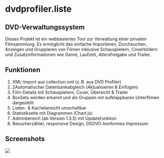 # dvdprofiler.liste
<h2>DVD-Verwaltungssystem</h2>

Dieses Projekt ist ein webbasiertes Tool zur Verwaltung einer privaten Filmsammlung. Es ermöglicht das einfache Importieren, Durchsuchen, Anzeigen und Gruppieren von Filmen inklusive Schauspielern, Coverbildern und Zusatzinformationen wie Genre, Laufzeit, Altersfreigabe und Trailer.

<h2>Funktionen</h2>
<ol>
<li>XML-Import aus collection.xml (z. B. aus DVD Profiler)</li>
<li>2Automatischer Datenbankabgleich (Aktualisieren & Einfügen)</li>
<li>Film-Details mit Schauspielern, Cover, Übersicht & Trailer</li>
<li>BoxSets werden erkannt und als Gruppen mit aufklappbaren Unterfilmen dargestellt</li>
<li>Listen- & Kachelansicht umschaltbar</li>
<li>Statistikseite mit Diagrammen (Chart.js)</li>
<li>Adminbereich (ab Version 1.3.5) mit Updatefunktion</li>
<li>Besucherzähler, responsive Design, DSGVO-konformes Impressum</li>
</ol>

<h2>Screenshots</h2>
<img src="https://rnu.ovh/to"></img>
